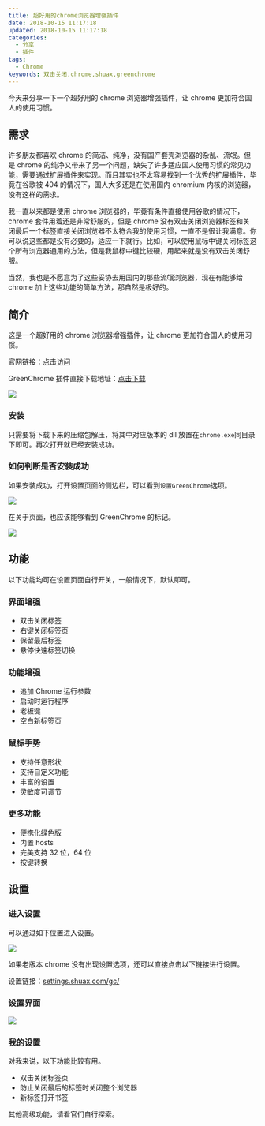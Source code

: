 ```yaml
---
title: 超好用的chrome浏览器增强插件
date: 2018-10-15 11:17:18
updated: 2018-10-15 11:17:18
categories:
  - 分享
  - 插件
tags:
  - Chrome
keywords: 双击关闭,chrome,shuax,greenchrome
---
```


今天来分享一下一个超好用的 chrome 浏览器增强插件，让 chrome 更加符合国人的使用习惯。

<!--more-->

## 需求

许多朋友都喜欢 chrome 的简洁、纯净，没有国产套壳浏览器的杂乱、流氓。但是 chrome 的纯净又带来了另一个问题，缺失了许多适应国人使用习惯的常见功能，需要通过扩展插件来实现。而且其实也不太容易找到一个优秀的扩展插件，毕竟在谷歌被 404 的情况下，国人大多还是在使用国内 chromium 内核的浏览器，没有这样的需求。

我一直以来都是使用 chrome 浏览器的，毕竟有条件直接使用谷歌的情况下，chrome 套件用着还是非常舒服的，但是 chrome 没有双击关闭浏览器标签和关闭最后一个标签直接关闭浏览器不太符合我的使用习惯，一直不是很让我满意。你可以说这些都是没有必要的，适应一下就行。比如，可以使用鼠标中键关闭标签这个所有浏览器通用的方法，但是我鼠标中键比较硬，用起来就是没有双击关闭舒服。

当然，我也是不愿意为了这些妥协去用国内的那些流氓浏览器，现在有能够给 chrome 加上这些功能的简单方法，那自然是极好的。

## 简介

这是一个超好用的 chrome 浏览器增强插件，让 chrome 更加符合国人的使用习惯。

官网链接：[点击访问](https://shuax.com/portfolio/greenchrome/)

GreenChrome 插件直接下载地址：[点击下载](https://shuax.com/gc)

![](https://img.iszy.cc/20190318220055.png)

### 安装

只需要将下载下来的压缩包解压，将其中对应版本的 dll 放置在`chrome.exe`同目录下即可。再次打开就已经安装成功。

### 如何判断是否安装成功

如果安装成功，打开设置页面的侧边栏，可以看到`设置GreenChrome`选项。

![](https://img.iszy.cc/20190318220120.png)

在关于页面，也应该能够看到 GreenChrome 的标记。

![](https://img.iszy.cc/20190318220132.png)

## 功能

以下功能均可在设置页面自行开关，一般情况下，默认即可。

### 界面增强

- 双击关闭标签
- 右键关闭标签页
- 保留最后标签
- 悬停快速标签切换

### 功能增强

- 追加 Chrome 运行参数
- 启动时运行程序
- 老板键
- 空白新标签页

### 鼠标手势

- 支持任意形状
- 支持自定义功能
- 丰富的设置
- 灵敏度可调节

### 更多功能

- 便携化绿色版
- 内置 hosts
- 完美支持 32 位，64 位
- 按键转换

## 设置

### 进入设置

可以通过如下位置进入设置。

![](https://img.iszy.cc/20190318220144.png)

如果老版本 chrome 没有出现设置选项，还可以直接点击以下链接进行设置。

设置链接：[settings.shuax.com/gc/](http://settings.shuax.com/gc/)

### 设置界面

![](https://img.iszy.cc/20190318220157.png)

### 我的设置

对我来说，以下功能比较有用。

- 双击关闭标签页
- 防止关闭最后的标签时关闭整个浏览器
- 新标签打开书签

其他高级功能，请看官们自行探索。
